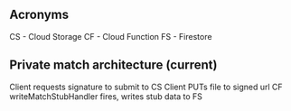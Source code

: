 ## Acronyms

CS - Cloud Storage
CF - Cloud Function
FS - Firestore

## Private match architecture (current)

Client requests signature to submit to CS
Client PUTs file to signed url
CF writeMatchStubHandler fires, writes stub data to FS
